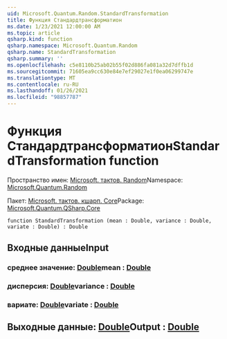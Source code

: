 ```yaml
---
uid: Microsoft.Quantum.Random.StandardTransformation
title: Функция Стандардтрансформатион
ms.date: 1/23/2021 12:00:00 AM
ms.topic: article
qsharp.kind: function
qsharp.namespace: Microsoft.Quantum.Random
qsharp.name: StandardTransformation
qsharp.summary: ''
ms.openlocfilehash: c5e8110b25ab02b55f02d886fa081a32d7dffb1d
ms.sourcegitcommit: 71605ea9cc630e84e7ef29027e1f0ea06299747e
ms.translationtype: MT
ms.contentlocale: ru-RU
ms.lasthandoff: 01/26/2021
ms.locfileid: "98857787"
---
```

# <a name="standardtransformation-function"></a><span data-ttu-id="52c30-102">Функция Стандардтрансформатион</span><span class="sxs-lookup"><span data-stu-id="52c30-102">StandardTransformation function</span></span>

<span data-ttu-id="52c30-103">Пространство имен: [Microsoft. тактов. Random](xref:Microsoft.Quantum.Random)</span><span class="sxs-lookup"><span data-stu-id="52c30-103">Namespace: [Microsoft.Quantum.Random](xref:Microsoft.Quantum.Random)</span></span>

<span data-ttu-id="52c30-104">Пакет: [Microsoft. тактов. кшарп. Core](https://nuget.org/packages/Microsoft.Quantum.QSharp.Core)</span><span class="sxs-lookup"><span data-stu-id="52c30-104">Package: [Microsoft.Quantum.QSharp.Core](https://nuget.org/packages/Microsoft.Quantum.QSharp.Core)</span></span>




```qsharp
function StandardTransformation (mean : Double, variance : Double, variate : Double) : Double
```


## <a name="input"></a><span data-ttu-id="52c30-105">Входные данные</span><span class="sxs-lookup"><span data-stu-id="52c30-105">Input</span></span>

### <a name="mean--double"></a><span data-ttu-id="52c30-106">среднее значение: [Double](xref:microsoft.quantum.lang-ref.double)</span><span class="sxs-lookup"><span data-stu-id="52c30-106">mean : [Double](xref:microsoft.quantum.lang-ref.double)</span></span>




### <a name="variance--double"></a><span data-ttu-id="52c30-107">дисперсия: [Double](xref:microsoft.quantum.lang-ref.double)</span><span class="sxs-lookup"><span data-stu-id="52c30-107">variance : [Double](xref:microsoft.quantum.lang-ref.double)</span></span>




### <a name="variate--double"></a><span data-ttu-id="52c30-108">вариате: [Double](xref:microsoft.quantum.lang-ref.double)</span><span class="sxs-lookup"><span data-stu-id="52c30-108">variate : [Double](xref:microsoft.quantum.lang-ref.double)</span></span>





## <a name="output--double"></a><span data-ttu-id="52c30-109">Выходные данные: [Double](xref:microsoft.quantum.lang-ref.double)</span><span class="sxs-lookup"><span data-stu-id="52c30-109">Output : [Double](xref:microsoft.quantum.lang-ref.double)</span></span>

